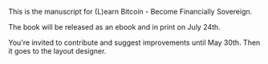 This is the manuscript for (L)earn Bitcoin - Become Financially Sovereign.

The book will be released as an ebook and in print on July 24th. 

You're invited to contribute and suggest improvements until May 30th.
Then it goes to the layout designer.